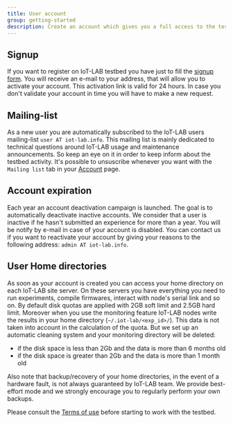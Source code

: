 ```yaml
---
title: User account
group: getting-started
description: Create an account which gives you a full access to the testbed and discover the IoT experimental facility.
---
```


## Signup

If you want to register on IoT-LAB testbed you have just to fill the [signup form](https://www.iot-lab.info/testbed/signup). You will receive an e-mail to your address, that will allow you to activate your account. This activation link is valid for 24 hours. In case you don't validate your account in time you will have to make a new request.

## Mailing-list

As a new user you are automatically subscribed to the IoT-LAB users mailing-list `user AT iot-lab.info`. This mailing list is mainly dedicated to technical questions around IoT-LAB usage and maintenance announcements. So keep an eye on it in order to keep inform about the testbed activity. It's possible to unsuscribe whenever you want with the `Mailing list` tab in your [Account](https://www.iot-lab.info/testbed/account) page.

## Account expiration

Each year an account deactivation campaign is launched. The goal is to automatically deactivate inactive accounts. We consider that a user is inactive if he hasn't submitted an experience for more than a year. You will be notify by e-mail in case of your account is disabled. You can contact us if you want to reactivate your account by giving your reasons to the following address: `admin AT iot-lab.info`. 

## User Home directories

As soon as your account is created you can access your home directory on each IoT-LAB site server. On these servers you have everything you need to run experiments, compile firmwares, interact with node's serial link and so on. By default disk quotas are applied with 2GB soft limit and 2.5GB hard limit. Moreover when you use the monitoring feature IoT-LAB nodes write the results in your home directory (`~/.iot-lab/<exp_id>/`). This data is not taken into account in the calculation of the quota. But we set up an automatic cleaning system and your monitoring directory will be deleted:

* if the disk space is less than 2Gb and the data is more than 6 months old
* if the disk space is greater than 2Gb and the data is more than 1 month old

 Also note that backup/recovery of your home directories, in the event of a hardware fault, is not always guaranteed by IoT-LAB team. We provide best-effort mode and we strongly encourage you to regularly perform your own backups.

Please consult the [Terms of use](/docs/getting-started/terms-of-use) before starting to work with the testbed. 